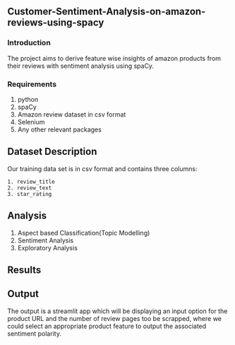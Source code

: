 ## Customer-Sentiment-Analysis-on-amazon-reviews-using-spacy
### Introduction
The project aims to derive feature wise insights of amazon products from their reviews with sentiment analysis using spaCy.
### Requirements
1. python
2. spaCy
3. Amazon review dataset in csv format
4. Selenium
5. Any other relevant packages
## Dataset Description
Our training data set is in csv format and contains three columns:

    1. review_title
    2. review_text
    3. star_rating
## Analysis
1. Aspect based Classification(Topic Modelling)
2. Sentiment Analysis
3. Exploratory Analysis
## Results
## Output
The output is a streamlit app which will be displaying an input option for the product URL and the number of review pages too be scrapped, where we could select an appropriate product feature to output the associated sentiment polarity.

   
    
